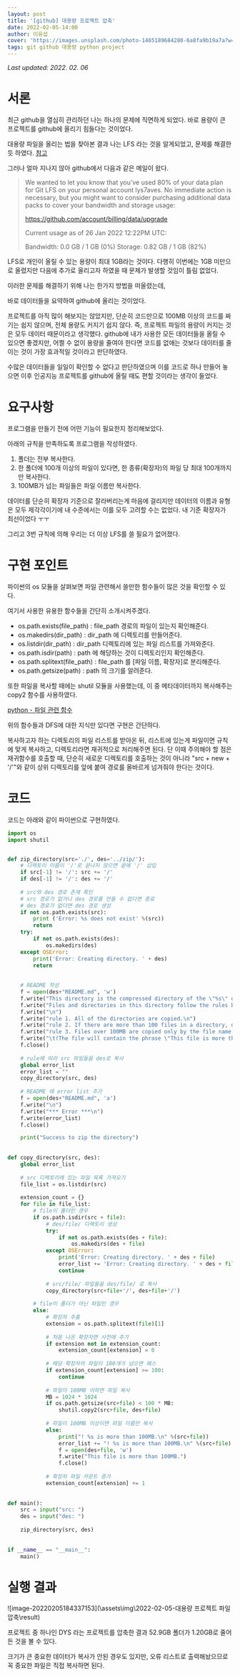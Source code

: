 ```yaml
---
layout: post
title: '[github] 대용량 프로젝트 압축'
date: 2022-02-05-14:00
author: 이유섭
cover: 'https://images.unsplash.com/photo-1465189684280-6a8fa9b19a7a?w=1600&q=900'
tags: git github 대용량 python project
---
```




*Last updated: 2022. 02. 06*



# 서론

최근 github을 열심히 관리하던 나는 하나의 문제에 직면하게 되었다. 바로 용량이 큰 프로젝트를 github에 올리기 힘들다는 것이었다.

대용량 파일을 올리는 법을 찾아본 결과 나는 LFS 라는 것을 알게되었고, 문제를 해결한 듯 하였다. [참고](https://lys7aves.github.io/github-%EB%8C%80%EC%9A%A9%EB%9F%89-%ED%8C%8C%EC%9D%BC-%EC%98%AC%EB%A6%AC%EA%B8%B0.html)

그러나 얼마 지나지 않아 github에서 다음과 같은 메일이 왔다.

> We wanted to let you know that you’ve used 80% of your data plan for Git LFS on your personal account lys7aves. No immediate action is necessary, but you might want to consider purchasing additional data packs to cover your bandwidth and storage usage:
>
>  https://github.com/account/billing/data/upgrade
>
> Current usage as of 26 Jan 2022 12:22PM UTC:
>
>  Bandwidth: 0.0 GB / 1 GB (0%)
>  Storage: 0.82 GB / 1 GB (82%)

LFS로 개인이 올릴 수 있는 용량이 최대 1GB라는 것이다. 다행히 이번에는 1GB 미만으로 올렸지만 다음에 추가로 올리고자 하였을 때 문제가 발생할 것임이 틀림 없었다.



이러한 문제를 해결하기 위해 나는 한가지 방법을 떠올렸는데,

바로 데이터들을 요약하여 github에 올리는 것이었다.



프로젝트를 아직 많이 해보지는 않았지만, 단순히 코드만으로 100MB 이상의 코드를 짜기는 쉽지 않으며, 전체 용량도 커지기 쉽지 않다. 즉, 프로젝트 파일의 용량이 커지는 것은 모두 데이터 때문이라고 생각했다. github에 내가 사용한 모든 데이터들을 올릴 수 있으면 좋겠지만, 어쩔 수 없이 용량을 줄여야 한다면 코드를 없애는 것보다 데이터를 줄이는 것이 가장 효과적일 것이라고 판단하였다.

수많은 데이터들을 일일이 확인할 수 없다고 판단하였으며 이를 코드로 하나 만들어 놓으면 이후 인공지능 프로젝트를 github에 올릴 때도 편할 것이라는 생각이 들었다.



# 요구사항

프로그램을 만들기 전에 어떤 기능이 필요한지 정리해보았다.

아래의 규칙을 만족하도록 프로그램을 작성하였다.

1. 폴더는 전부 복사한다.
2. 한 폴더에 100개 이상의 파일이 있다면, 한 종류(확장자)의 파일 당 최대 100개까지만 복사한다.
3. 100MB가 넘는 파일들은 파일 이름만 복사한다.

데이터를 단순히 확장자 기준으로 잘라버리는게 마음에 걸리지만 데이터의 이름과 유형은 모두 제각각이기에 내 수준에서는 이를 모두 고려할 수는 없었다. 내 기준 확장자가 최선이었다 ㅜㅜ

그리고 3번 규칙에 의해 우리는 더 이상 LFS를 쓸 필요가 없어졌다.



# 구현 포인트

파이썬의 os 모듈을 살펴보면 파일 관련해서 쓸만한 함수들이 많은 것을 확인할 수 있다.

여기서 사용한 유용한 함수들을 간단히 소개시켜주겠다.

- os.path.exists(file_path) : file_path 경로의 파일이 있는지 확인해준다.
- os.makedirs(dir_path) : dir_path 에 디렉토리를 만들어준다.
- os.listdir(dir_path) : dir_path 디렉토리에 있는 파일 리스트를 가져와준다.
- os.path.isdir(path) : path 에 해당하는 것이 디렉토리인지 확인해준다.
- os.path.splitext(file_path) : file_path 를 [파일 이름, 확장자]로 분리해준다.
- os.path.getsize(path) : path 의 크기를 알려준다.

또한 파일을 복사할 때에는 shutil 모듈을 사용했는데, 이 중 메타데이터까지 복사해주는 copy2 함수를 사용하였다.

[python - 파일 관련 함수]()



위의 함수들과 DFS에 대한 지식만 있다면 구현은 간단하다.

복사하고자 하는 디렉토리의 파일 리스트를 받아온 뒤, 리스트에 있는게 파일이면 규칙에 맞게 복사하고, 디렉토리라면 재귀적으로 처리해주면 된다. 단 이때 주의해야 할 점은 재귀함수를 호출할 때, 단순히 새로운 디렉토리를 호출하는 것이 아니라 "src + new + '/'"와 같이 상위 디렉토리를 앞에 붙여 경로를 올바르게 넘겨줘야 한다는 것이다.



# 코드

코드는 아래와 같이 파이썬으로 구현하였다.

```python
import os
import shutil


def zip_directory(src='./', des='../zip/'):
    # 디렉토리 이름이 '/'로 끝나지 않으면 끝에 '/' 삽입
    if src[-1] != '/': src += '/'
    if des[-1] != '/': des += '/'
    
    # src와 des 경로 존재 확인
    # src 경로가 없거나 des 경로를 만들 수 없다면 종료
    # des 경로가 없다면 des 경로 생성
    if not os.path.exists(src):
        print ('Error: %s does not exist' %(src))
        return
    try:
        if not os.path.exists(des):
            os.makedirs(des)
    except OSError:
        print('Error: Creating directory. ' + des)
        return
        
    
    # README 작성
    f = open(des+"README.md", 'w')
    f.write("This directory is the compressed directory of the \"%s\" directory.\n" %(src))
    f.write("Files and directories in this directory follow the rules below.\n")
    f.write("\n")
    f.write("rule 1. All of the directories are copied.\n")
    f.write("rule 2. If there are more than 100 files in a directory, only 100 files of the same type are copied.\n")
    f.write("rule 3. Files over 100MB are copied only by the file name.\n")
    f.write("\t(The file will contain the phrase \"This file is more than 100MB.\").\n")
    f.close()
    
    # rule에 따라 src 파일들을 des로 복사
    global error_list
    error_list = ""
    copy_directory(src, des)
    
    # README 에 error list 추가
    f = open(des+"README.md", 'a')
    f.write("\n")
    f.write("*** Error ***\n")
    f.write(error_list)
    f.close()

    print("Success to zip the directory")
    
    
def copy_directory(src, des):
    global error_list
    
    # src 디렉토리에 있는 파일 목록 가져오기
    file_list = os.listdir(src)
    
    extension_count = {}
    for file in file_list:
        # file이 폴더인 경우
        if os.path.isdir(src + file):
            # des/file/ 디렉토리 생성
            try:
                if not os.path.exists(des + file):
                    os.makedirs(des + file)
            except OSError:
                print('Error: Creating directory. ' + des + file)
                error_list += 'Error: Creating directory. ' + des + file + '\n'
                continue
            
            # src/file/ 파일들을 des/file/ 로 복사
            copy_directory(src+file+'/', des+file+'/')
            
        # file이 폴더가 아닌 파일인 경우
        else:
            # 확장자 추출
            extension = os.path.splitext(file)[1]
            
            # 처음 나온 확장자면 사전에 추가
            if extension not in extension_count:
                extension_count[extension] = 0
            
            # 해당 확장자의 파일이 100개가 넘으면 패스
            if extension_count[extension] >= 100:
                continue
                
            # 파일이 100MB 이하면 파일 복사
            MB = 1024 * 1024
            if os.path.getsize(src+file) < 100 * MB:
                shutil.copy2(src+file, des+file)
            
            # 파일이 100MB 이상이면 파일 이름만 복사
            else:
                print("! %s is more than 100MB.\n" %(src+file))
                error_list += "! %s is more than 100MB.\n" %(src+file)
                f = open(des+file, 'w')
                f.write("This file is more than 100MB.")
                f.close()
            
            # 확장자 파일 카운트 증가
            extension_count[extension] += 1
            
            
def main():
    src = input("src: ")
    des = input("des: ")
    
    zip_directory(src, des)
    
    
if __name__ == "__main__":
    main()
```



# 실행 결과

![image-20220205184337153](\assets\img\2022-02-05-대용량 프로젝트 파일 압축\result)

프로젝트 중 하나인 DYS 라는 프로젝트를 압축한 결과 52.9GB 폴더가 1.20GB로 줄어든 것을 볼 수 있다.

크기가 큰 중요한 데이터가 복사가 안된 경우도 있지만, 오류 리스트로 출력해놨으므로 꼭 중요한 파일은 직접 복사하면 된다.

